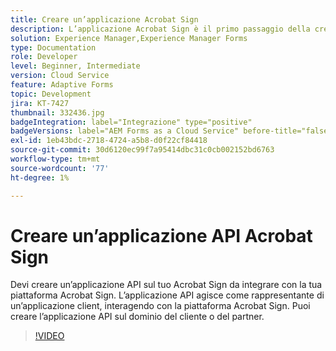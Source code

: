 ```yaml
---
title: Creare un’applicazione Acrobat Sign
description: L’applicazione Acrobat Sign è il primo passaggio della creazione dell’integrazione tra AEM Forms e Acrobat Sign.
solution: Experience Manager,Experience Manager Forms
type: Documentation
role: Developer
level: Beginner, Intermediate
version: Cloud Service
feature: Adaptive Forms
topic: Development
jira: KT-7427
thumbnail: 332436.jpg
badgeIntegration: label="Integrazione" type="positive"
badgeVersions: label="AEM Forms as a Cloud Service" before-title="false"
exl-id: 1eb43bdc-2718-4724-a5b8-d0f22cf84418
source-git-commit: 30d6120ec99f7a95414dbc31c0cb002152bd6763
workflow-type: tm+mt
source-wordcount: '77'
ht-degree: 1%

---
```


# Creare un’applicazione API Acrobat Sign

Devi creare un’applicazione API sul tuo Acrobat Sign da integrare con la tua piattaforma Acrobat Sign. L’applicazione API agisce come rappresentante di un’applicazione client, interagendo con la piattaforma Acrobat Sign. Puoi creare l’applicazione API sul dominio del cliente o del partner.

>[!VIDEO](https://video.tv.adobe.com/v/332436?quality=12&learn=on)
